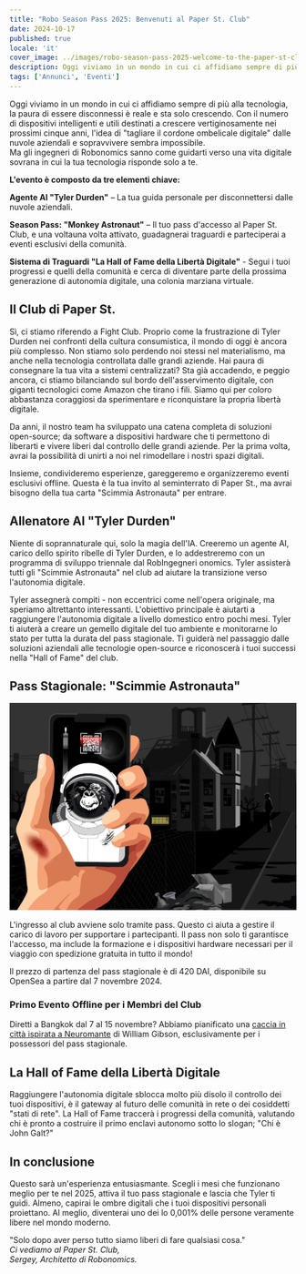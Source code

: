 ```yaml
---
title: "Robo Season Pass 2025: Benvenuti al Paper St. Club"
date: 2024-10-17
published: true
locale: 'it'
cover_image: ../images/robo-season-pass-2025-welcome-to-the-paper-st-club/cover.png
description: Oggi viviamo in un mondo in cui ci affidiamo sempre di più alla tecnologia, la paura di essere disconnessi è reale e sta solo crescendo. Con il numero di dispositivi intelligenti e utili destinati a crescere vertiginosamente nei prossimi cinque anni, l'idea di "tagliare il cordone ombelicale digitale" dalle nuvole aziendali e sopravvivere sembra impossibile.
tags: ['Annunci', 'Eventi']
---
```


Oggi viviamo in un mondo in cui ci affidiamo sempre di più alla tecnologia, la paura di essere disconnessi è reale e sta solo crescendo. Con il numero di dispositivi intelligenti e utili destinati a crescere vertiginosamente nei prossimi cinque anni, l'idea di "tagliare il cordone ombelicale digitale" dalle nuvole aziendali e sopravvivere sembra impossibile.   
Ma gli ingegneri di Robonomics sanno come guidarti verso una vita digitale sovrana in cui la tua tecnologia risponde solo a te.

**L'evento è composto da tre elementi chiave:**

**Agente AI "Tyler Durden"** – La tua guida personale per disconnettersi dalle nuvole aziendali.

**Season Pass: "Monkey Astronaut"** – Il tuo pass d'accesso al Paper St. Club, e una voltauna volta attivato, guadagnerai traguardi e parteciperai a eventi esclusivi della comunità.

**Sistema di Traguardi "La Hall of Fame della Libertà Digitale"** - Segui i tuoi progressi e quelli della comunità e cerca di diventare parte della prossima generazione di autonomia digitale, una colonia marziana virtuale.

## Il Club di Paper St.   
Sì, ci stiamo riferendo a Fight Club. Proprio come la frustrazione di Tyler Durden nei confronti della cultura consumistica, il mondo di oggi è ancora più complesso. Non stiamo solo perdendo noi stessi nel materialismo, ma anche nella tecnologia controllata dalle grandi aziende. Hai paura di consegnare la tua vita a sistemi centralizzati? Sta già accadendo, e peggio ancora, ci stiamo bilanciando sul bordo dell'asservimento digitale, con giganti tecnologici come Amazon che tirano i fili. Siamo qui per coloro abbastanza coraggiosi da sperimentare e riconquistare la propria libertà digitale.

Da anni, il nostro team ha sviluppato una catena completa di soluzioni open-source; da software a dispositivi hardware che ti permettono di liberarti e vivere liberi dal controllo delle grandi aziende. Per la prima volta, avrai la possibilità di unirti a noi nel rimodellare i nostri spazi digitali.

Insieme, condivideremo esperienze, gareggeremo e organizzeremo eventi esclusivi offline. Questa è la tua invito al seminterrato di Paper St., ma avrai bisogno della tua carta "Scimmia Astronauta" per entrare.

## Allenatore AI "Tyler Durden"   
Niente di soprannaturale qui, solo la magia dell'IA. Creeremo un agente AI, carico dello spirito ribelle di Tyler Durden, e lo addestreremo con un programma di sviluppo triennale dal RobIngegneri onomics. Tyler assisterà tutti gli "Scimmie Astronauta" nel club ad aiutare la transizione verso l'autonomia digitale.

Tyler assegnerà compiti - non eccentrici come nell'opera originale, ma speriamo altrettanto interessanti. L'obiettivo principale è aiutarti a raggiungere l'autonomia digitale a livello domestico entro pochi mesi. Tyler ti aiuterà a creare un gemello digitale del tuo ambiente e monitorarne lo stato per tutta la durata del pass stagionale. Ti guiderà nel passaggio dalle soluzioni aziendali alle tecnologie open-source e riconoscerà i tuoi successi nella "Hall of Fame" del club.

## Pass Stagionale: "Scimmie Astronauta"

![Card-2.png](../images/robo-season-pass-2025-welcome-to-the-paper-st-club/card-2.png)

L'ingresso al club avviene solo tramite pass. Questo ci aiuta a gestire il carico di lavoro per supportare i partecipanti. Il pass non solo ti garantisce l'accesso, ma include la formazione e i dispositivi hardware necessari per il viaggio con spedizione gratuita in tutto il mondo!

Il prezzo di partenza del pass stagionale è di 420 DAI, disponibile su OpenSea a partire dal 7 novembre 2024.

### Primo Evento Offline per i Membri del Club
Diretti a Bangkok dal 7 al 15 novembre? Abbiamo pianificato una [caccia in città ispirata a Neuromante](https://x.com/AIRA_Robonomics/status/1844293067009929439) di William Gibson, esclusivamente per i possessori del pass stagionale.

## La Hall of Fame della Libertà Digitale
Raggiungere l'autonomia digitale sblocca molto più disolo il controllo dei tuoi dispositivi, è il gateway al futuro delle comunità in rete o dei cosiddetti "stati di rete". La Hall of Fame traccerà i progressi della comunità, valutando chi è pronto a costruire il primo enclavi autonomo sotto lo slogan; "Chi è John Galt?"

## In conclusione  
Questo sarà un'esperienza entusiasmante. Scegli i mesi che funzionano meglio per te nel 2025, attiva il tuo pass stagionale e lascia che Tyler ti guidi. Almeno, capirai le ombre digitali che i tuoi dispositivi personali proiettano. Al meglio, diventerai uno dei lo 0,001% delle persone veramente libere nel mondo moderno.

"Solo dopo aver perso tutto siamo liberi di fare qualsiasi cosa."   
*Ci vediamo al Paper St. Club,  
Sergey, Architetto di Robonomics.*